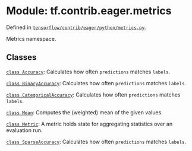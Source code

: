 <div itemscope itemtype="http://developers.google.com/ReferenceObject">
<meta itemprop="name" content="tf.contrib.eager.metrics" />
<meta itemprop="path" content="Stable" />
</div>

# Module: tf.contrib.eager.metrics



Defined in [`tensorflow/contrib/eager/python/metrics.py`](https://www.tensorflow.org/code/tensorflow/contrib/eager/python/metrics.py).

Metrics namespace.

## Classes

[`class Accuracy`](../../../tf/contrib/eager/metrics/Accuracy.md): Calculates how often `predictions` matches `labels`.

[`class BinaryAccuracy`](../../../tf/contrib/eager/metrics/BinaryAccuracy.md): Calculates how often `predictions` matches `labels`.

[`class CategoricalAccuracy`](../../../tf/contrib/eager/metrics/CategoricalAccuracy.md): Calculates how often `predictions` matches `labels`.

[`class Mean`](../../../tf/contrib/eager/metrics/Mean.md): Computes the (weighted) mean of the given values.

[`class Metric`](../../../tf/contrib/eager/metrics/Metric.md): A metric holds state for aggregating statistics over an evaluation run.

[`class SparseAccuracy`](../../../tf/contrib/eager/metrics/SparseAccuracy.md): Calculates how often `predictions` matches `labels`.

